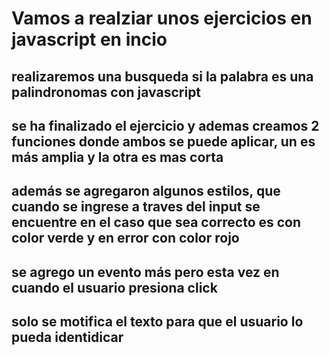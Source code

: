 # Vamos a realziar unos ejercicios en javascript en incio
## realizaremos una busqueda si la palabra es una palindronomas con javascript
## se ha finalizado el ejercicio y ademas creamos 2 funciones donde ambos se puede aplicar, un es más amplia y la otra es mas corta
## además se agregaron algunos estilos, que cuando se ingrese a traves del input se encuentre en el caso que sea correcto es con color verde y en error con color rojo
## se agrego un evento más pero esta vez en cuando el usuario presiona click
## solo se motifica el texto para que el usuario lo pueda identidicar
